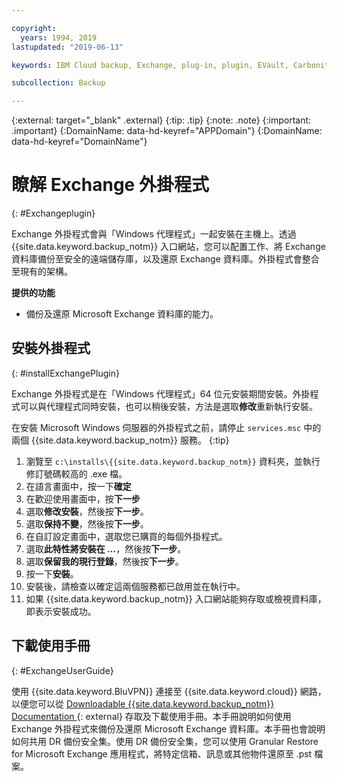 ```yaml
---

copyright:
  years: 1994, 2019
lastupdated: "2019-06-13"

keywords: IBM Cloud backup, Exchange, plug-in, plugin, EVault, Carbonite

subcollection: Backup

---
```

{:external: target="_blank" .external}
{:tip: .tip}
{:note: .note}
{:important: .important}
{:DomainName: data-hd-keyref="APPDomain"}
{:DomainName: data-hd-keyref="DomainName"}

# 瞭解 Exchange 外掛程式
{: #Exchangeplugin}

Exchange 外掛程式會與「Windows 代理程式」一起安裝在主機上。透過 {{site.data.keyword.backup_notm}} 入口網站，您可以配置工作、將 Exchange 資料庫備份至安全的遠端儲存庫，以及還原 Exchange 資料庫。外掛程式會整合至現有的架構。

**提供的功能**

- 備份及還原 Microsoft Exchange 資料庫的能力。

## 安裝外掛程式
{: #installExchangePlugin}

Exchange 外掛程式是在「Windows 代理程式」64 位元安裝期間安裝。外掛程式可以與代理程式同時安裝，也可以稍後安裝，方法是選取**修改**重新執行安裝。

在安裝 Microsoft Windows 伺服器的外掛程式之前，請停止 `services.msc` 中的兩個 {{site.data.keyword.backup_notm}} 服務。
{:tip}

1. 瀏覽至 `c:\installs\{{site.data.keyword.backup_notm}}` 資料夾，並執行修訂號碼較高的 .exe 檔。
2. 在語言畫面中，按一下**確定**
3. 在歡迎使用畫面中，按**下一步**
4. 選取**修改安裝**，然後按**下一步**。
5. 選取**保持不變**，然後按**下一步**。
6. 在自訂設定畫面中，選取您已購買的每個外掛程式。
7. 選取**此特性將安裝在 ...**，然後按**下一步**。
8. 選取**保留我的現行登錄**，然後按**下一步**。
9. 按一下**安裝**。
10. 安裝後，請檢查以確定這兩個服務都已啟用並在執行中。
11. 如果 {{site.data.keyword.backup_notm}} 入口網站能夠存取或檢視資料庫，即表示安裝成功。

## 下載使用手冊
{: #ExchangeUserGuide}

使用 {{site.data.keyword.BluVPN}} 連接至 {{site.data.keyword.cloud}} 網路，以便您可以從 [Downloadable {{site.data.keyword.backup_notm}} Documentation ](http://downloads.service.softlayer.com/evault/Documentation/){: external} 存取及下載使用手冊。本手冊說明如何使用 Exchange 外掛程式來備份及還原 Microsoft Exchange 資料庫。本手冊也會說明如何共用 DR 備份安全集。使用 DR 備份安全集，您可以使用 Granular Restore for Microsoft Exchange 應用程式，將特定信箱、訊息或其他物件還原至 .pst 檔案。
